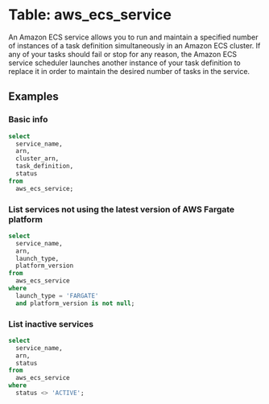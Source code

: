 # Table: aws_ecs_service

An Amazon ECS service allows you to run and maintain a specified number of instances of a task definition simultaneously in an Amazon ECS cluster. If any of your tasks should fail or stop for any reason, the Amazon ECS service scheduler launches another instance of your task definition to replace it in order to maintain the desired number of tasks in the service.

## Examples

### Basic info

```sql
select
  service_name,
  arn,
  cluster_arn,
  task_definition,
  status
from
  aws_ecs_service;
```


### List services not using the latest version of AWS Fargate platform

```sql
select
  service_name,
  arn,
  launch_type,
  platform_version
from
  aws_ecs_service
where
  launch_type = 'FARGATE'
  and platform_version is not null;
```

### List inactive services

```sql
select
  service_name,
  arn,
  status
from
  aws_ecs_service
where
  status <> 'ACTIVE';
```
